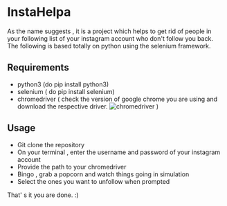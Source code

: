 # InstaHelpa

As the name suggests , it is a project which helps to get rid of people in your following list of your instagram account who don't 
follow you back.
The following is based totally on python using the selenium framework.

## Requirements

* python3 (do pip install python3)
* selenium ( do pip install selenium)
* chromedriver ( check the version of google chrome you are using and download the respective driver. ![chromedriver](https://chromedriver.chromium.org) )

## Usage

* Git clone the repository 
* On your terminal , enter the username and password of your instagram account
* Provide the path to your chromedriver
* Bingo , grab a popcorn and watch things going in simulation
* Select the ones you want to unfollow when prompted

That' s it you are done. :)
